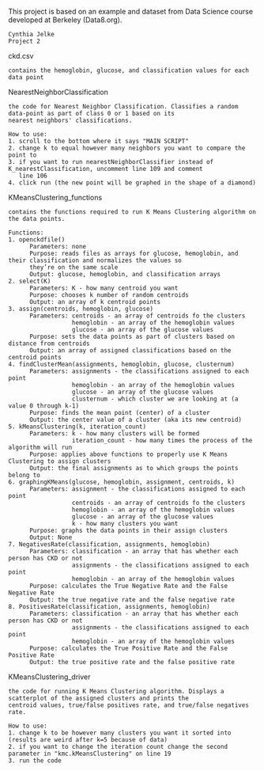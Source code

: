 This project is based on an example and dataset from Data Science course developed at Berkeley (Data8.org).

    Cynthia Jelke 
    Project 2

ckd.csv

    contains the hemoglobin, glucose, and classification values for each data point
    
  
NearestNeighborClassification

    the code for Nearest Neighbor Classification. Classifies a random data-point as part of class 0 or 1 based on its
    nearest neighbors' classifications.
    
    How to use:
    1. scroll to the bottom where it says "MAIN SCRIPT"
    2. change k to equal however many neighbors you want to compare the point to
    3. if you want to run nearestNeighborClassifier instead of K_nearestClassification, uncomment line 109 and comment
       line 106
    4. click run (the new point will be graphed in the shape of a diamond)
  
KMeansClustering_functions

    contains the functions required to run K Means Clustering algorithm on the data points.
    
    Functions:
    1. openckdfile()
          Parameters: none
          Purpose: reads files as arrays for glucose, hemoglobin, and their classification and normalizes the values so 
          they’re on the same scale
          Output: glucose, hemoglobin, and classification arrays
    2. select(K)
          Parameters: K - how many centroid you want
          Purpose: chooses k number of random centroids
          Output: an array of k centroid points
    3. assign(centroids, hemoglobin, glucose)
          Parameters: centroids - an array of centroids fo the clusters
                      hemoglobin - an array of the hemoglobin values
                      glucose - an array of the glucose values
          Purpose: sets the data points as part of clusters based on distance from centroids
          Output: an array of assigned classifications based on the centroid points
    4. findClusterMean(assignments, hemoglobin, glucose, clusternum) 
          Parameters: assignments - the classifications assigned to each point
                      hemoglobin - an array of the hemoglobin values
                      glucose - an array of the glucose values
                      clusternum - which cluster we are looking at (a value 0 through k-1)
          Purpose: finds the mean point (center) of a cluster
          Output: the center value of a cluster (aka its new centroid)
    5. kMeansClustering(k, iteration_count)
          Parameters: k - how many clusters will be formed
                      iteration_count - how many times the process of the algorithm will run
          Purpose: applies above functions to properly use K Means Clustering to assign clusters
          Output: the final assignments as to which groups the points belong to
    6. graphingKMeans(glucose, hemoglobin, assignment, centroids, k)
          Parameters: assignment - the classifications assigned to each point
                      centroids - an array of centroids fo the clusters
                      hemoglobin - an array of the hemoglobin values
                      glucose - an array of the glucose values
                      k - how many clusters you want
          Purpose: graphs the data points in their assign clusters
          Output: None
    7. NegativesRate(classification, assignments, hemoglobin)
          Parameters: classification - an array that has whether each person has CKD or not
                      assignments - the classifications assigned to each point
                      hemoglobin - an array of the hemoglobin values
          Purpose: calculates the True Negative Rate and the False Negative Rate
          Output: the true negative rate and the false negative rate
    8. PositivesRate(classification, assignments, hemoglobin)
          Parameters: classification - an array that has whether each person has CKD or not
                      assignments - the classifications assigned to each point
                      hemoglobin - an array of the hemoglobin values
          Purpose: calculates the True Positive Rate and the False Positive Rate
          Output: the true positive rate and the false positive rate

  
KMeansClustering_driver

    the code for running K Means Clustering algorithm. Displays a scatterplot of the assigned clusters and prints the
    centroid values, true/false positives rate, and true/false negatives rate.
    
    How to use:
    1. change k to be however many clusters you want it sorted into (results are weird after k=5 because of data)
    2. if you want to change the iteration count change the second parameter in "kmc.kMeansClustering" on line 19
    3. run the code 
     
     
